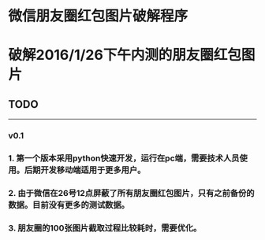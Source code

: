 # 微信朋友圈红包图片破解程序
# 破解2016/1/26下午内测的朋友圈红包图片

## TODO
----------------------------------------------------------------------------------------------------
### v0.1
### 1. 第一个版本采用python快速开发，运行在pc端，需要技术人员使用。后期开发移动端适用于更多用户。
### 2. 由于微信在26号12点屏蔽了所有朋友圈红包图片，只有之前备份的数据。目前没有更多的测试数据。
### 3. 朋友圈的100张图片截取过程比较耗时，需要优化。
